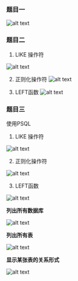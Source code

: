 ### 题目一

![alt text](image-12.png)

### 题目二
1. LIKE 操作符

![alt text](image-4.png)

2. 正则化操作符
![alt text](image-3.png)

3. LEFT函数
![alt text](image-5.png)

### 题目三

使用PSQL

1. LIKE 操作符

![alt text](image-7.png)

2. 正则化操作符

![alt text](image-8.png)



3. LEFT函数

![alt text](image-6.png)

**列出所有数据库**

![alt text](image-9.png)

**列出所有表**

![alt text](image-10.png)

**显示某张表的关系形式**


![alt text](image-11.png)